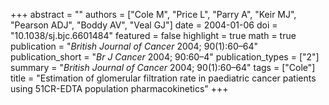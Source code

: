 +++
abstract = ""
authors = ["Cole M", "Price L", "Parry A", "Keir MJ", "Pearson ADJ", "Boddy AV", "Veal GJ"]
date = 2004-01-06
doi = "10.1038/sj.bjc.6601484"
featured = false
highlight = true
math = true
publication = "*British Journal of Cancer* 2004; 90(1):60–64"
publication_short = "*Br J Cancer* 2004; 90:60–4"
publication_types = ["2"]
summary = "*British Journal of Cancer* 2004; 90(1):60–64"
tags = ["Cole"]
title = "Estimation of glomerular filtration rate in paediatric cancer patients using 51CR-EDTA population pharmacokinetics"
+++
